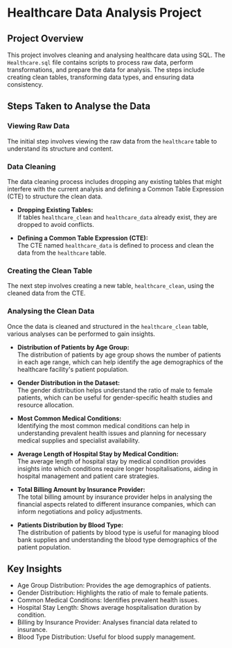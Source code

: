 # Healthcare Data Analysis Project

## Project Overview
This project involves cleaning and analysing healthcare data using SQL. The `Healthcare.sql` file contains scripts to process raw data, perform transformations, and prepare the data for analysis. The steps include creating clean tables, transforming data types, and ensuring data consistency.

## Steps Taken to Analyse the Data

### Viewing Raw Data
The initial step involves viewing the raw data from the `healthcare` table to understand its structure and content.

### Data Cleaning
The data cleaning process includes dropping any existing tables that might interfere with the current analysis and defining a Common Table Expression (CTE) to structure the clean data.
   
- **Dropping Existing Tables:**  
  If tables `healthcare_clean` and `healthcare_data` already exist, they are dropped to avoid conflicts.
   
- **Defining a Common Table Expression (CTE):**  
  The CTE named `healthcare_data` is defined to process and clean the data from the `healthcare` table.

### Creating the Clean Table
The next step involves creating a new table, `healthcare_clean`, using the cleaned data from the CTE.

### Analysing the Clean Data
Once the data is cleaned and structured in the `healthcare_clean` table, various analyses can be performed to gain insights.
   
- **Distribution of Patients by Age Group:**  
The distribution of patients by age group shows the number of patients in each age range, which can help identify the age demographics of the healthcare facility's patient population.
   
- **Gender Distribution in the Dataset:**  
The gender distribution helps understand the ratio of male to female patients, which can be useful for gender-specific health studies and resource allocation.
   
- **Most Common Medical Conditions:**  
 Identifying the most common medical conditions can help in understanding prevalent health issues and planning for necessary medical supplies and specialist availability.
   
- **Average Length of Hospital Stay by Medical Condition:**  
 The average length of hospital stay by medical condition provides insights into which conditions require longer hospitalisations, aiding in hospital management and patient care strategies.
   
- **Total Billing Amount by Insurance Provider:**  
 The total billing amount by insurance provider helps in analysing the financial aspects related to different insurance companies, which can inform negotiations and policy adjustments.
   
- **Patients Distribution by Blood Type:**  
The distribution of patients by blood type is useful for managing blood bank supplies and understanding the blood type demographics of the patient population.

## Key Insights
- Age Group Distribution: Provides the age demographics of patients.
- Gender Distribution: Highlights the ratio of male to female patients.
- Common Medical Conditions: Identifies prevalent health issues.
- Hospital Stay Length: Shows average hospitalisation duration by condition.
- Billing by Insurance Provider: Analyses financial data related to insurance.
- Blood Type Distribution: Useful for blood supply management.

